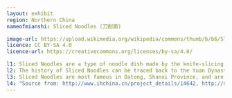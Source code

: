```yaml
---
layout: exhibit
region: Northern China
nameofmianshi: Sliced Noodles (刀削面)

image-url: https://upload.wikimedia.org/wikipedia/commons/thumb/b/b6/Sliced_noodles.jpg/1200px-Sliced_noodles.jpg
licence: CC BY-SA 4.0
licence-url: https://creativecommons.org/licenses/by-sa/4.0/

l1: Sliced Noodles are a type of noodle dish made by the knife-slicing method.
l2: The history of Sliced Noodles can be traced back to the Yuan Dynasty, which has a history of over 700 years.
l3: Sliced Noodles are most famous in Datong, Shanxi Province, and are popular with northern people.
l4: "Source from: http://www.ihchina.cn/project_details/14642, http://sx.xinhuanet.com/xhjzksx/20170119/3627535_m.html"
---
```

